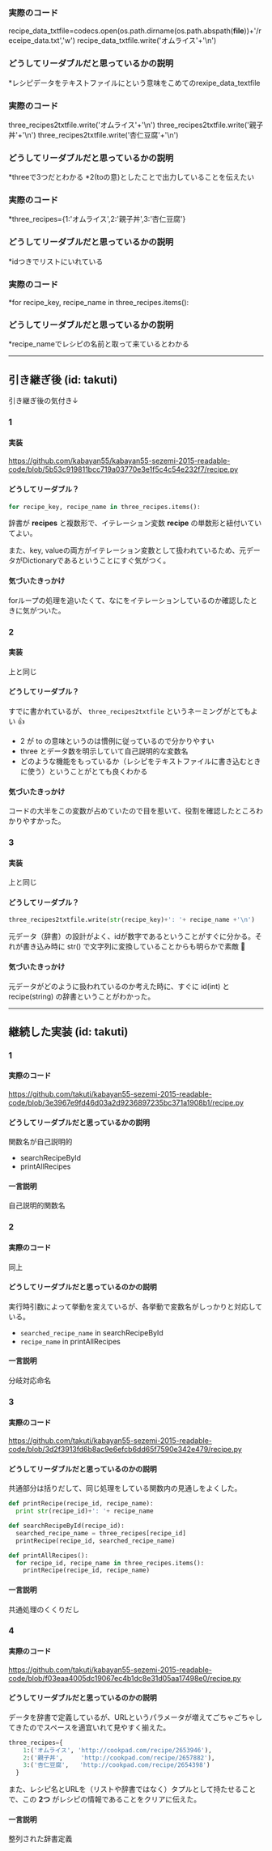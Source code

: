 ### 実際のコード

recipe_data_txtfile=codecs.open(os.path.dirname(os.path.abspath(__file__))+'/receipe_data.txt','w')
recipe_data_txtfile.write('オムライス'+'\n')


### どうしてリーダブルだと思っているかの説明
*レシピデータをテキストファイルにという意味をこめてのrexipe_data_textfile

### 実際のコード
three_recipes2txtfile.write('オムライス'+'\n')
three_recipes2txtfile.write('親子丼'+'\n')
three_recipes2txtfile.write('杏仁豆腐'+'\n')


### どうしてリーダブルだと思っているかの説明
*threeで3つだとわかる
*2(toの意)としたことで出力していることを伝えたい

### 実際のコード
*three_recipes={1:'オムライス',2:'親子丼',3:'杏仁豆腐'}

### どうしてリーダブルだと思っているかの説明
*idつきでリストにいれている

### 実際のコード
*for recipe_key, recipe_name in three_recipes.items():

### どうしてリーダブルだと思っているかの説明
*recipe_nameでレシピの名前と取って来ているとわかる

---

## 引き継ぎ後 (id: takuti)

引き継ぎ後の気付き↓

### 1

#### 実装

https://github.com/kabayan55/kabayan55-sezemi-2015-readable-code/blob/5b53c919811bcc719a03770e3e1f5c4c54e232f7/recipe.py

#### どうしてリーダブル？

```python
for recipe_key, recipe_name in three_recipes.items():
```

辞書が **recipes** と複数形で、イテレーション変数 **recipe** の単数形と紐付いていてよい。

また、key, valueの両方がイテレーション変数として扱われているため、元データがDictionaryであるということにすぐ気がつく。

#### 気づいたきっかけ

forループの処理を追いたくて、なにをイテレーションしているのか確認したときに気がついた。

### 2

#### 実装

上と同じ

#### どうしてリーダブル？

すでに書かれているが、 `three_recipes2txtfile` というネーミングがとてもよい :+1:

- 2 が to の意味というのは慣例に従っているので分かりやすい
- three とデータ数を明示していて自己説明的な変数名
- どのような機能をもっているか（レシピをテキストファイルに書き込むときに使う）ということがとても良くわかる

#### 気づいたきっかけ

コードの大半をこの変数が占めていたので目を惹いて、役割を確認したところわかりやすかった。

### 3

#### 実装

上と同じ

#### どうしてリーダブル？

```python
three_recipes2txtfile.write(str(recipe_key)+': '+ recipe_name +'\n')
```

元データ（辞書）の設計がよく、idが数字であるということがすぐに分かる。それが書き込み時に str() で文字列に変換していることからも明らかで素敵 :sushi:

#### 気づいたきっかけ

元データがどのように扱われているのか考えた時に、すぐに id(int) と recipe(string) の辞書ということがわかった。

---

## 継続した実装 (id: takuti)

### 1

#### 実際のコード

https://github.com/takuti/kabayan55-sezemi-2015-readable-code/blob/3e3967e9fd46d03a2d9236897235bc371a1908b1/recipe.py

#### どうしてリーダブルだと思っているかの説明

関数名が自己説明的

- searchRecipeById
- printAllRecipes

#### 一言説明

自己説明的関数名

### 2

#### 実際のコード

同上

#### どうしてリーダブルだと思っているのかの説明

実行時引数によって挙動を変えているが、各挙動で変数名がしっかりと対応している。

- `searched_recipe_name` in searchRecipeById
- `recipe_name` in printAllRecipes

#### 一言説明

分岐対応命名

### 3

#### 実際のコード

https://github.com/takuti/kabayan55-sezemi-2015-readable-code/blob/3d2f3913fd6b8ac9e6efcb6dd65f7590e342e479/recipe.py

#### どうしてリーダブルだと思っているのかの説明

共通部分は括りだして、同じ処理をしている関数内の見通しをよくした。

```python
def printRecipe(recipe_id, recipe_name):
  print str(recipe_id)+': '+ recipe_name

def searchRecipeById(recipe_id):
  searched_recipe_name = three_recipes[recipe_id]
  printRecipe(recipe_id, searched_recipe_name)

def printAllRecipes():
  for recipe_id, recipe_name in three_recipes.items():
    printRecipe(recipe_id, recipe_name)
```

#### 一言説明

共通処理のくくりだし

### 4

#### 実際のコード

https://github.com/takuti/kabayan55-sezemi-2015-readable-code/blob/f03eaa4005dc19067ec4b1dc8e31d05aa17498e0/recipe.py

#### どうしてリーダブルだと思っているのかの説明

データを辞書で定義しているが、URLというパラメータが増えてごちゃごちゃしてきたのでスペースを適宜いれて見やすく揃えた。

```python
three_recipes={
    1:('オムライス', 'http://cookpad.com/recipe/2653946'),
    2:('親子丼',     'http://cookpad.com/recipe/2657882'),
    3:('杏仁豆腐',   'http://cookpad.com/recipe/2654398')
  }
```

また、レシピ名とURLを（リストや辞書ではなく）タプルとして持たせることで、この **2つ** がレシピの情報であることをクリアに伝えた。

#### 一言説明

整列された辞書定義